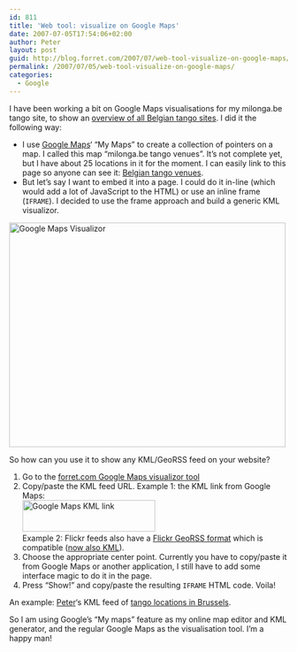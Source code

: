 ```yaml
---
id: 811
title: 'Web tool: visualize on Google Maps'
date: 2007-07-05T17:54:06+02:00
author: Peter
layout: post
guid: http://blog.forret.com/2007/07/web-tool-visualize-on-google-maps/
permalink: /2007/07/05/web-tool-visualize-on-google-maps/
categories:
  - Google
---
```

I have been working a bit on Google Maps visualisations for my milonga.be tango site, to show an [overview of all Belgian tango sites](http://www.milonga.be/info/venues/map/). I did it the following way:

  * I use [Google Maps](http://maps.google.com/)&#8216; &#8220;My Maps&#8221; to create a collection of pointers on a map. I called this map &#8220;milonga.be tango venues&#8221;. It&#8217;s not complete yet, but I have about 25 locations in it for the moment. I can easily link to this page so anyone can see it: [Belgian tango venues](http://maps.google.com/maps/ms?ie=UTF8&hl=en&msa=0&msid=112599099261802333902.0004345d4d4fd0a979711&z=8&om=1).
  * But let&#8217;s say I want to embed it into a page. I could do it in-line (which would add a lot of JavaScript to the HTML) or use an inline frame (`IFRAME`). I decided to use the frame approach and build a generic KML visualizor.

[<img  src="http://farm2.static.flickr.com/1211/727612809_264593f79d.jpg" width="500" height="406" alt="Google Maps Visualizor" />](http://www.flickr.com/photos/pforret/727612809/ "Photo Sharing")

So how can you use it to show any KML/GeoRSS feed on your website?

  1. Go to the [forret.com Google Maps visualizor tool](http://web.forret.com/tools/google-maps.asp)
  2. Copy/paste the KML feed URL. Example 1: the KML link from Google Maps:  
    [<img  src="http://farm2.static.flickr.com/1253/718873076_39143ad534_m.jpg" width="240" height="57" alt="Google Maps KML link" />](http://www.flickr.com/photos/pforret/718873076/ "Photo Sharing")  
    Example 2: Flickr feeds also have a [Flickr GeoRSS format](http://geobloggers.com/archives/2006/10/31/three-hiddenish-flickr-map-features/) which is compatible ([now also KML](http://geobloggers.com/archives/2007/05/31/flickr-kml-and-a-stroll-down-memory-lane/)).
  3. Choose the appropriate center point. Currently you have to copy/paste it from Google Maps or another application, I still have to add some interface magic to do it in the page.
  4. Press &#8220;Show!&#8221; and copy/paste the resulting `IFRAME` HTML code. Voila!

<!--more-->

  
An example: [Peter](http://petere.wordpress.com/)&#8216;s KML feed of [tango locations in Brussels](http://members.chello.be/cr28173/tango/places/where.html).  


So I am using Google&#8217;s &#8220;My maps&#8221; feature as my online map editor and KML generator, and the regular Google Maps as the visualisation tool. I&#8217;m a happy man!